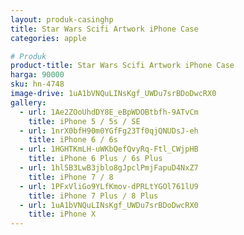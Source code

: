 ```yaml
---
layout: produk-casinghp
title: Star Wars Scifi Artwork iPhone Case
categories: apple

# Produk
product-title: Star Wars Scifi Artwork iPhone Case
harga: 90000
sku: hn-4748
image-drive: 1uA1bVNQuLINsKgf_UWDu7srBDoDwcRX0
gallery:
  - url: 1Ae2ZOoUhdDY8E_eBpWDOBtbfh-9ATvCm
    title: iPhone 5 / 5s / SE
  - url: 1nrX0bfH90m0YGfFg23Tf0qjQNUDsJ-eh
    title: iPhone 6 / 6s
  - url: 1HGHTKmLH-uWKbQefQvyRq-Ftl_CWjpHB
    title: iPhone 6 Plus / 6s Plus
  - url: 1hl5B3LwB3jblo8gJpclPmjFapuD4NxZ7
    title: iPhone 7 / 8
  - url: 1PFxVliGo9YLfKmov-dPRLtYGOl761lU9
    title: iPhone 7 Plus / 8 Plus
  - url: 1uA1bVNQuLINsKgf_UWDu7srBDoDwcRX0
    title: iPhone X
---
```

